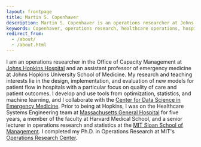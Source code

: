 ```yaml
---
layout: frontpage
title: Martin S. Copenhaver
description: Martin S. Copenhaver is an operations researcher at Johns Hopkins Hospital
keywords: Copenhaver, operations research, healthcare operations, hospital operations management, healthcare delivery
redirect_from: 
  - /about/
  - /about.html
---
```


I am an operations researcher in the Office of Capacity Management at [Johns Hopkins Hospital](https://www.hopkinsmedicine.org/the-johns-hopkins-hospital) and an assistant professor of emergency medicine at Johns Hopkins University School of Medicine. My research and teaching interests lie in the design, implementation, and evaluation of new models for patient flow in hospitals with a particular focus on quality of care and patient outcomes. I develop and use tools from optimization, statistics, and machine learning, and I collaborate with the [Center for Data Science in Emergency Medicine](https://cdem.jh.edu). Prior to being at Hopkins, I was on the Healthcare Systems Engineering team at [Massachusetts General Hospital](http://www.massgeneral.org/) for five years, a member of the faculty at Harvard Medical School, and a senior lecturer in operations research and statistics at the [MIT Sloan School of Management](http://sloan.mit.edu/). I completed my Ph.D. in Operations Research at MIT's [Operations Research Center](http://orc.mit.edu/).
